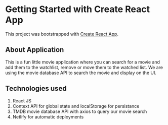 # Getting Started with Create React App

This project was bootstrapped with [Create React App](https://github.com/facebook/create-react-app).

## About Application

This is a fun little movie application where you can search for a movie and add them to the watchlist, remove or move them to the watched list. We are using the movie database API to search the movie and display on the UI.

## Technologies used

1. React JS
2. Context API for global state and localStorage for persistance
3. TMDB movie database API with axios to query our movie search
4. Netlify for automatic deployments
